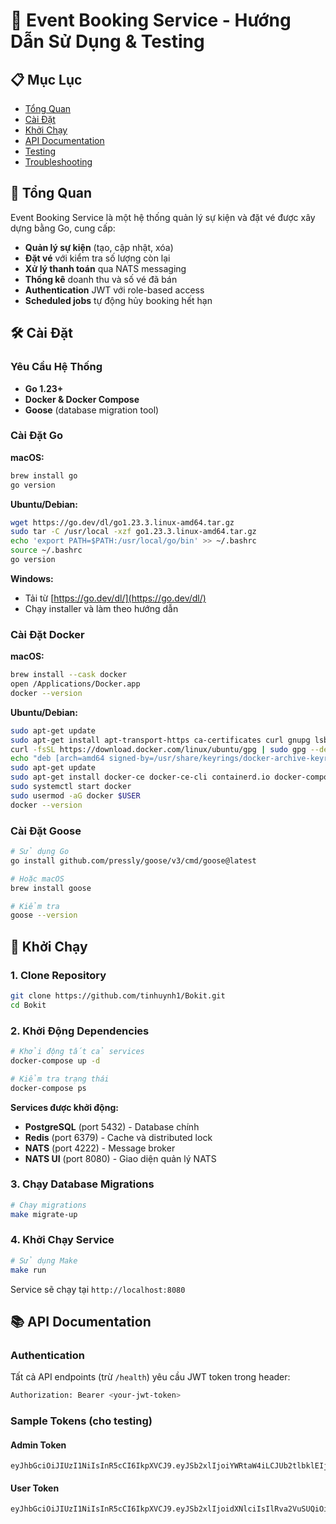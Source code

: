 # 🎫 Event Booking Service - Hướng Dẫn Sử Dụng & Testing

## 📋 Mục Lục

- [Tổng Quan](#-tổng-quan)
- [Cài Đặt](#-cài-đặt)
- [Khởi Chạy](#-khởi-chạy)
- [API Documentation](#-api-documentation)
- [Testing](#-testing)
- [Troubleshooting](#-troubleshooting)

## 🎯 Tổng Quan

Event Booking Service là một hệ thống quản lý sự kiện và đặt vé được xây dựng bằng Go, cung cấp:

- **Quản lý sự kiện** (tạo, cập nhật, xóa)
- **Đặt vé** với kiểm tra số lượng còn lại
- **Xử lý thanh toán** qua NATS messaging
- **Thống kê** doanh thu và số vé đã bán
- **Authentication** JWT với role-based access
- **Scheduled jobs** tự động hủy booking hết hạn

## 🛠️ Cài Đặt

### Yêu Cầu Hệ Thống

- **Go 1.23+**
- **Docker & Docker Compose**
- **Goose** (database migration tool)

### Cài Đặt Go

**macOS:**
```bash
brew install go
go version
```

**Ubuntu/Debian:**
```bash
wget https://go.dev/dl/go1.23.3.linux-amd64.tar.gz
sudo tar -C /usr/local -xzf go1.23.3.linux-amd64.tar.gz
echo 'export PATH=$PATH:/usr/local/go/bin' >> ~/.bashrc
source ~/.bashrc
go version
```

**Windows:**
- Tải từ [https://go.dev/dl/](https://go.dev/dl/)
- Chạy installer và làm theo hướng dẫn

### Cài Đặt Docker

**macOS:**
```bash
brew install --cask docker
open /Applications/Docker.app
docker --version
```

**Ubuntu/Debian:**
```bash
sudo apt-get update
sudo apt-get install apt-transport-https ca-certificates curl gnupg lsb-release
curl -fsSL https://download.docker.com/linux/ubuntu/gpg | sudo gpg --dearmor -o /usr/share/keyrings/docker-archive-keyring.gpg
echo "deb [arch=amd64 signed-by=/usr/share/keyrings/docker-archive-keyring.gpg] https://download.docker.com/linux/ubuntu $(lsb_release -cs) stable" | sudo tee /etc/apt/sources.list.d/docker.list > /dev/null
sudo apt-get update
sudo apt-get install docker-ce docker-ce-cli containerd.io docker-compose-plugin
sudo systemctl start docker
sudo usermod -aG docker $USER
docker --version
```

### Cài Đặt Goose

```bash
# Sử dụng Go
go install github.com/pressly/goose/v3/cmd/goose@latest

# Hoặc macOS
brew install goose

# Kiểm tra
goose --version
```

## 🚀 Khởi Chạy

### 1. Clone Repository

```bash
git clone https://github.com/tinhuynh1/Bokit.git
cd Bokit
```

### 2. Khởi Động Dependencies

```bash
# Khởi động tất cả services
docker-compose up -d

# Kiểm tra trạng thái
docker-compose ps
```

**Services được khởi động:**
- **PostgreSQL** (port 5432) - Database chính
- **Redis** (port 6379) - Cache và distributed lock
- **NATS** (port 4222) - Message broker
- **NATS UI** (port 8080) - Giao diện quản lý NATS

### 3. Chạy Database Migrations

```bash
# Chạy migrations
make migrate-up

```

### 4. Khởi Chạy Service

```bash
# Sử dụng Make
make run

```

Service sẽ chạy tại `http://localhost:8080`

## 📚 API Documentation

### Authentication

Tất cả API endpoints (trừ `/health`) yêu cầu JWT token trong header:

```bash
Authorization: Bearer <your-jwt-token>
```

### Sample Tokens (cho testing)

####  Admin Token
```
eyJhbGciOiJIUzI1NiIsInR5cCI6IkpXVCJ9.eyJSb2xlIjoiYWRtaW4iLCJUb2tlbklEIjoiMWQ4Nzg3YTAtMGM1Ny00NjJlLWI0NDktYTFkYzllNmMxOTE1IiwiZXhwIjoxNzU3MzQ5NTk4fQ.lepMymwRKvh1nnpJVohlxTc7RGNeAhPDqG4TbtYTJlA
```

####  User Token
```
eyJhbGciOiJIUzI1NiIsInR5cCI6IkpXVCJ9.eyJSb2xlIjoidXNlciIsIlRva2VuSUQiOiI5ZTJjMjg2Yy00NmY5LTRlZWItODY3Yi1iYzExZDQxMDVkOWQiLCJleHAiOjE3NTczNDk1NDh9.pCja60jkTPWE5NxxvUQPHyatt_OeMe5rkCahFTcoMeU
```



